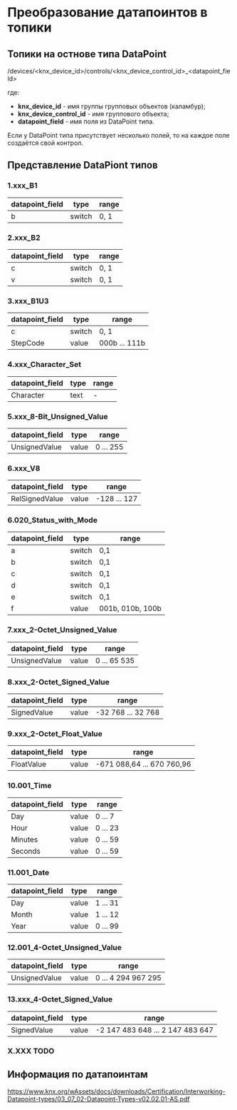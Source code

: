 # Преобразование датапоинтов в топики

## Топики на остнове типа DataPoint

/devices/<knx_device_id>/controls/<knx_device_control_id>_<datapoint_field>

где:
* **knx_device_id** - имя группы групповых объектов (каламбур);
* **knx_device_control_id** - имя группового объекта;
* **datapoint_field** - имя поля из DataPoint типа.

Если у DataPoint типа присутствует несколько полей, то на каждое поле создаётся свой контрол. 


## Представление DataPiont типов

### 1.xxx_B1

| datapoint_field | type | range |
| ---- | ---- | ----|
| b | switch | 0, 1 |

### 2.xxx_B2

| datapoint_field | type | range |
| ---- | ---- | ----|
| c | switch | 0, 1 |
| v | switch | 0, 1 |


### 3.xxx_B1U3

| datapoint_field | type | range |
| ---- | ---- | ----|
| c | switch | 0, 1 |
| StepCode | value |  000b ... 111b |

### 4.xxx_Character_Set

| datapoint_field | type | range |
| ---- | ---- | ----|
| Character | text |  -  |

### 5.xxx_8-Bit_Unsigned_Value

| datapoint_field | type | range |
| ---- | ---- | ----|
| UnsignedValue | value | 0 ... 255 |

### 6.xxx_V8

| datapoint_field | type | range |
| ---- | ---- | ----|
| RelSignedValue | value | -128 ... 127 |

### 6.020_Status_with_Mode

| datapoint_field | type | range |
| ---- | ---- | ----|
| a | switch | 0,1 |
| b | switch | 0,1 |
| c | switch | 0,1 |
| d | switch | 0,1 |
| e | switch | 0,1 |
| f | value | 001b, 010b, 100b |

### 7.xxx_2-Octet_Unsigned_Value

| datapoint_field | type | range |
| ---- | ---- | ----|
| UnsignedValue | value | 0 ... 65 535 |

### 8.xxx_2-Octet_Signed_Value

| datapoint_field | type | range |
| ---- | ---- | ----|
| SignedValue | value | -32 768 ... 32 768 |

### 9.xxx_2-Octet_Float_Value

| datapoint_field | type | range |
| ---- | ---- | ----|
| FloatValue | value | -671 088,64 ... 670 760,96 |

### 10.001_Time

| datapoint_field | type | range |
| ---- | ---- | ----|
| Day | value | 0 ... 7 |
| Hour | value | 0 ... 23 |
| Minutes | value | 0 ... 59 |
| Seconds | value | 0 ... 59 |

### 11.001_Date

| datapoint_field | type | range |
| ---- | ---- | ----|
| Day | value | 1 ... 31 |
| Month | value | 1 ... 12 |
| Year | value | 0 ... 99 |

### 12.001_4-Octet_Unsigned_Value

| datapoint_field | type | range |
| ---- | ---- | ----|
| UnsignedValue | value | 0 ... 4 294 967 295 |

### 13.xxx_4-Octet_Signed_Value

| datapoint_field | type | range |
| ---- | ---- | ----|
| SignedValue | value | -2 147 483 648 ... 2 147 483 647 |

### X.XXX TODO

## Информация по датапоинтам
https://www.knx.org/wAssets/docs/downloads/Certification/Interworking-Datapoint-types/03_07_02-Datapoint-Types-v02.02.01-AS.pdf
